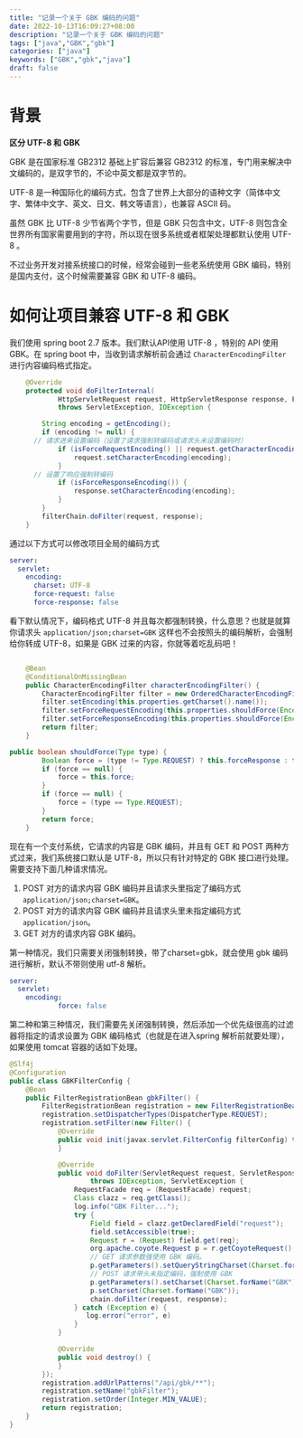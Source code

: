 ```yaml
---
title: "记录一个关于 GBK 编码的问题"
date: 2022-10-13T16:09:27+08:00
description: "记录一个关于 GBK 编码的问题"
tags: ["java","GBK","gbk"]
categories: ["java"]
keywords: ["GBK","gbk","java"]
draft: false
---
```




# 背景

**区分 UTF-8 和 GBK** 

GBK 是在国家标准 GB2312 基础上扩容后兼容 GB2312 的标准，专门用来解决中文编码的，是双字节的，不论中英文都是双字节的。

UTF-8 是一种国际化的编码方式，包含了世界上大部分的语种文字（简体中文字、繁体中文字、英文、日文、韩文等语言），也兼容 ASCII 码。

虽然 GBK 比 UTF-8 少节省两个字节，但是 GBK 只包含中文，UTF-8 则包含全世界所有国家需要用到的字符，所以现在很多系统或者框架处理都默认使用 UTF-8 。

不过业务开发对接系统接口的时候，经常会碰到一些老系统使用 GBK 编码，特别是国内支付，这个时候需要兼容 GBK 和 UTF-8 编码。



# 如何让项目兼容 UTF-8 和 GBK

我们使用 spring boot 2.7 版本。我们默认API使用 UTF-8 ，特别的 API 使用 GBK。在 spring boot 中，当收到请求解析前会通过 `CharacterEncodingFilter` 进行内容编码格式指定。

```java
	@Override
	protected void doFilterInternal(
			HttpServletRequest request, HttpServletResponse response, FilterChain filterChain)
			throws ServletException, IOException {

		String encoding = getEncoding();
		if (encoding != null) {
      // 请求进来设置编码（设置了请求强制转编码或请求头未设置编码时）
			if (isForceRequestEncoding() || request.getCharacterEncoding() == null) {
				request.setCharacterEncoding(encoding);
			}
      // 设置了响应强制转编码
			if (isForceResponseEncoding()) {
				response.setCharacterEncoding(encoding);
			}
		}
		filterChain.doFilter(request, response);
	}

```

通过以下方式可以修改项目全局的编码方式

```yaml
server:
  servlet:
    encoding:
      charset: UTF-8
      force-request: false
      force-response: false
```



看下默认情况下，编码格式 UTF-8 并且每次都强制转换，什么意思？也就是就算你请求头 `application/json;charset=GBK` 这样也不会按照头的编码解析，会强制给你转成 UTF-8，如果是 GBK 过来的内容，你就等着吃乱码吧！

```java

	@Bean
	@ConditionalOnMissingBean
	public CharacterEncodingFilter characterEncodingFilter() {
		CharacterEncodingFilter filter = new OrderedCharacterEncodingFilter();
		filter.setEncoding(this.properties.getCharset().name());
		filter.setForceRequestEncoding(this.properties.shouldForce(Encoding.Type.REQUEST));
		filter.setForceResponseEncoding(this.properties.shouldForce(Encoding.Type.RESPONSE));
		return filter;
	}

public boolean shouldForce(Type type) {
		Boolean force = (type != Type.REQUEST) ? this.forceResponse : this.forceRequest;
		if (force == null) {
			force = this.force;
		}
		if (force == null) {
			force = (type == Type.REQUEST);
		}
		return force;
	}
```



现在有一个支付系统，它请求的内容是 GBK 编码，并且有 GET 和 POST 两种方式过来，我们系统接口默认是 UTF-8，所以只有针对特定的 GBK 接口进行处理。需要支持下面几种请求情况。

1. POST 对方的请求内容 GBK 编码并且请求头里指定了编码方式 `application/json;charset=GBK`。
2. POST 对方的请求内容 GBK 编码并且请求头里未指定编码方式 `application/json`。
3. GET 对方的请求内容 GBK 编码。



第一种情况，我们只需要关闭强制转换，带了charset=gbk，就会使用 gbk 编码进行解析，默认不带则使用 utf-8 解析。

```yml
server:
  servlet:
    encoding:
			force: false
```

第二种和第三种情况，我们需要先关闭强制转换，然后添加一个优先级很高的过滤器将指定的请求设置为 GBK 编码格式（也就是在进入spring 解析前就要处理），如果使用 tomcat 容器的话如下处理。

```java
@Slf4j
@Configuration
public class GBKFilterConfig {
    @Bean
    public FilterRegistrationBean gbkFilter() {
        FilterRegistrationBean registration = new FilterRegistrationBean();
        registration.setDispatcherTypes(DispatcherType.REQUEST);
        registration.setFilter(new Filter() {
            @Override
            public void init(javax.servlet.FilterConfig filterConfig) throws ServletException {
            }

            @Override
            public void doFilter(ServletRequest request, ServletResponse response, FilterChain chain)
                    throws IOException, ServletException {
                RequestFacade req = (RequestFacade) request;
                Class clazz = req.getClass();
                log.info("GBK Filter...");
                try {
                    Field field = clazz.getDeclaredField("request");
                    field.setAccessible(true);
                    Request r = (Request) field.get(req);
                    org.apache.coyote.Request p = r.getCoyoteRequest();
                    // GET 请求参数强使用 GBK 编码。
                    p.getParameters().setQueryStringCharset(Charset.forName("GBK"));
                    // POST 请求带头未指定编码，强制使用 GBK
                    p.getParameters().setCharset(Charset.forName("GBK"));
                    p.setCharset(Charset.forName("GBK"));
                    chain.doFilter(request, response);
                } catch (Exception e) {
                   log.error("error", e)
                }
            }

            @Override
            public void destroy() {
            }
        });
        registration.addUrlPatterns("/api/gbk/**");
        registration.setName("gbkFilter");
        registration.setOrder(Integer.MIN_VALUE);
        return registration;
    }
}
```


